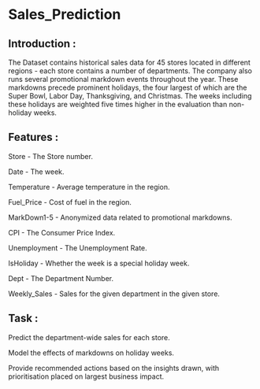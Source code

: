 # Sales_Prediction

## Introduction :

The Dataset contains historical sales data for 45 stores located in different regions - each store contains a number of departments. The company also runs several promotional markdown events throughout the year. These markdowns precede prominent holidays, the four largest of which are the Super Bowl, Labor Day, Thanksgiving, and Christmas. The weeks including these holidays are weighted five times higher in the evaluation than non-holiday weeks.

## Features :

Store - The Store number.

Date - The week.

Temperature - Average temperature in the region.

Fuel_Price - Cost of fuel in the region.

MarkDown1-5 - Anonymized data related to promotional markdowns.

CPI - The Consumer Price Index.

Unemployment - The Unemployment Rate.

IsHoliday - Whether the week is a special holiday week.

Dept - The Department Number.

Weekly_Sales - Sales for the given department in the given store.

## Task :

Predict the department-wide sales for each store.

Model the effects of markdowns on holiday weeks.

Provide recommended actions based on the insights drawn, with prioritisation placed on largest business impact.
